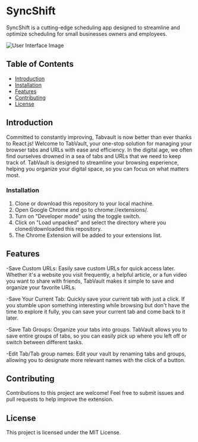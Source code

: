 # SyncShift
SyncShift is a cutting-edge scheduling app designed to streamline and optimize scheduling for small businesses owners and employees.

![User Interface Image](https://github.com/AsharMoin/TabVault-React-Remake/assets/132712315/f59d58e4-98bd-4530-a7fc-4b84c8492017)

## Table of Contents

- [Introduction](#introduction)
- [Installation](#installation)
- [Features](#features)
- [Contributing](#contributing)
- [License](#license)

## Introduction

Committed to constantly improving, Tabvault is now better than ever thanks to React.js! Welcome to TabVault, your one-stop solution for managing your browser tabs and URLs with ease and efficiency. In the digital age, we often find ourselves drowned in a sea of tabs and URLs that we need to keep track of. TabVault is designed to streamline your browsing experience, helping you organize your digital space, so you can focus on what matters most.

### Installation

1. Clone or download this repository to your local machine.
2. Open Google Chrome and go to chrome://extensions/.
3. Turn on "Developer mode" using the toggle switch.
4. Click on "Load unpacked" and select the directory where you cloned/downloaded this repository.
5. The Chrome Extension will be added to your extensions list.

## Features
-Save Custom URLs: Easily save custom URLs for quick access later. Whether it's a website you visit frequently, a helpful article, or a fun video you want to share with friends, TabVault makes it simple to save and organize your favorite URLs.

-Save Your Current Tab: Quickly save your current tab with just a click. If you stumble upon something interesting while browsing but don't have the time to explore it fully, you can save your current tab and come back to it later.

-Save Tab Groups: Organize your tabs into groups. TabVault allows you to save entire groups of tabs, so you can easily pick up where you left off or switch between different tasks.

-Edit Tab/Tab group names: Edit your vault by renaming tabs and groups, allowing you to designate more relevant names with the click of a button. 

## Contributing

Contributions to this project are welcome! Feel free to submit issues and pull requests to help improve the extension.

## License

This project is licensed under the MIT License.

